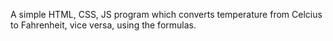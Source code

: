 A simple HTML, CSS, JS program which converts temperature from Celcius to Fahrenheit, vice versa, using the formulas.
